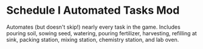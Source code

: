 # Schedule I Automated Tasks Mod
 Automates (but doesn't skip!) nearly every task in the game. Includes pouring soil, sowing seed, watering, pouring fertilizer, harvesting, refilling at sink, packing station, mixing station, chemistry station, and lab oven.
